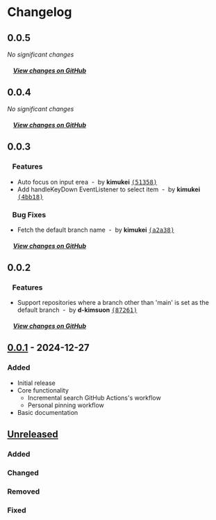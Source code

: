 # Changelog

## 0.0.5

_No significant changes_

##### &nbsp;&nbsp;&nbsp;&nbsp;[View changes on GitHub](https://github.com/d-kimuson/github-actions-search/compare/v0.0.4...0.0.5)

## 0.0.4

_No significant changes_

##### &nbsp;&nbsp;&nbsp;&nbsp;[View changes on GitHub](https://github.com/d-kimuson/github-actions-search/compare/v0.0.3...0.0.4)

## 0.0.3

### &nbsp;&nbsp;&nbsp;Features

- Auto focus on input erea &nbsp;-&nbsp; by **kimukei** [<samp>(51358)</samp>](https://github.com/d-kimuson/github-actions-search/commit/51358d3)
- Add handleKeyDown EventListener to select item &nbsp;-&nbsp; by **kimukei** [<samp>(4bb18)</samp>](https://github.com/d-kimuson/github-actions-search/commit/4bb1821)

### &nbsp;&nbsp;&nbsp;Bug Fixes

- Fetch the default branch name &nbsp;-&nbsp; by **kimukei** [<samp>(a2a38)</samp>](https://github.com/d-kimuson/github-actions-search/commit/a2a386e)

##### &nbsp;&nbsp;&nbsp;&nbsp;[View changes on GitHub](https://github.com/d-kimuson/github-actions-search/compare/v0.0.2...0.0.3)

## 0.0.2

### &nbsp;&nbsp;&nbsp;Features

- Support repositories where a branch other than 'main' is set as the default branch &nbsp;-&nbsp; by **d-kimsuon** [<samp>(87261)</samp>](https://github.com/d-kimuson/github-actions-search/commit/87261ca)

##### &nbsp;&nbsp;&nbsp;&nbsp;[View changes on GitHub](https://github.com/d-kimuson/github-actions-search/compare/v0.0.1...0.0.2)

## [0.0.1] - 2024-12-27

### Added

- Initial release
- Core functionality
  - Incremental search GitHub Actions's workflow
  - Personal pinning workflow
- Basic documentation

[Unreleased]: https://github.com/username/repository/compare/v0.0.1...HEAD
[0.0.1]: https://github.com/username/repository/releases/tag/v0.0.1

## [Unreleased]

### Added

### Changed

### Removed

### Fixed
